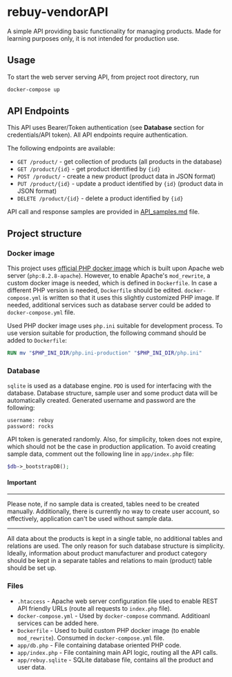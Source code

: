 # rebuy-vendorAPI

A simple API providing basic functionality for managing products. Made for learning purposes only, it is not intended for production use.

## Usage

To start the web server serving API, from project root directory, run
```bash
docker-compose up
```

## API Endpoints

This API uses Bearer/Token authentication (see **Database** section for
credentials/API token). All API endpoints require authentication.  

The following endpoints are available:
- `GET /product/` - get collection of products (all products in the database)
- `GET /product/{id}` - get product identified by `{id}`
- `POST /product/` - create a new product (product data in JSON format)
- `PUT /product/{id}` - update a product identified by `{id}` (product data in JSON format)
- `DELETE /product/{id}` - delete a product identified by `{id}`

API call and response samples are provided in [API_samples.md](API_samples.md) file.

## Project structure

### Docker image
This project uses [official PHP docker image](https://hub.docker.com/_/php) which is built upon Apache web
server (`php:8.2.8-apache`). However, to enable Apache's `mod_rewrite`, a custom
docker image is needed, which is defined in `Dockerfile`. In case a different
PHP version is needed, `Dockerfile` should be edited. `docker-compose.yml` is
written so that it uses this slightly customized PHP image. If needed,
additional services such as database server could be added to 
`docker-compose.yml` file.  

Used PHP docker image uses `php.ini` suitable for development process. To use
version suitable for production, the following command should be added to
`Dockerfile`:

```dockerfile
RUN mv "$PHP_INI_DIR/php.ini-production" "$PHP_INI_DIR/php.ini"
```

### Database
`sqlite` is used as a database engine. `PDO` is used for interfacing with the
database. Database structure, sample user and some product data will be
automatically created. Generated username and password are the following:
```
username: rebuy
password: rocks
```
API token is generated randomly. Also, for simplicity, token does not expire,
which should not be the case in production application. To avoid creating sample
data, comment out the following line in `app/index.php` file:

```php
$db->_bootstrapDB();
```

#### Important

---

Please note, if no sample data is created, tables need to be created manually.
Additionally, there is currently no way to create user account, so effectively,
application can't be used without sample data.

---

All data about the products is kept in a single table, no additional tables and
relations are used. The only reason for such database structure is simplicity.
Ideally, information about product manufacturer and product category should be
kept in a separate tables and relations to main (product) table should be set
up.

### Files

- `.htaccess` - Apache web server configuration file used to enable REST API
friendly URLs (route all requests to `index.php` file).
- `docker-compose.yml` - Used by `docker-compose` command. Additioanl services
can be added here.
- `Dockerfile` - Used to build custom PHP docker image (to enable
`mod_rewrite`). Consumed in `docker-compose.yml` file.
- `app/db.php` - File containing database oriented PHP code.
- `app/index.php` - File containing main API logic, routing all the API calls.
- `app/rebuy.sqlite` - SQLite database file, contains all the product and user
data.

